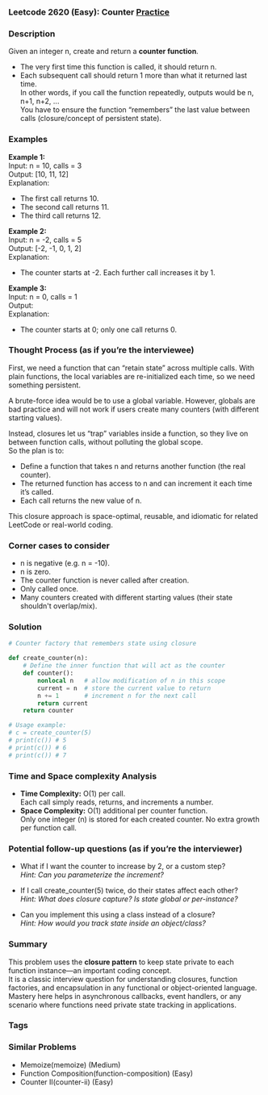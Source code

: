 ### Leetcode 2620 (Easy): Counter [Practice](https://leetcode.com/problems/counter)

### Description  
Given an integer n, create and return a **counter function**.  
- The very first time this function is called, it should return n.
- Each subsequent call should return 1 more than what it returned last time.  
In other words, if you call the function repeatedly, outputs would be n, n+1, n+2, ...  
You have to ensure the function “remembers” the last value between calls (closure/concept of persistent state).

### Examples  

**Example 1:**  
Input: n = 10, calls = 3  
Output: [10, 11, 12]  
Explanation:  
- The first call returns 10.  
- The second call returns 11.  
- The third call returns 12.

**Example 2:**  
Input: n = -2, calls = 5  
Output: [-2, -1, 0, 1, 2]  
Explanation:  
- The counter starts at -2. Each further call increases it by 1.

**Example 3:**  
Input: n = 0, calls = 1  
Output:   
Explanation:  
- The counter starts at 0; only one call returns 0.

### Thought Process (as if you’re the interviewee)  
First, we need a function that can “retain state” across multiple calls. With plain functions, the local variables are re-initialized each time, so we need something persistent.

A brute-force idea would be to use a global variable. However, globals are bad practice and will not work if users create many counters (with different starting values).

Instead, closures let us “trap” variables inside a function, so they live on between function calls, without polluting the global scope.  
So the plan is to:
- Define a function that takes n and returns another function (the real counter).
- The returned function has access to n and can increment it each time it’s called.
- Each call returns the new value of n.

This closure approach is space-optimal, reusable, and idiomatic for related LeetCode or real-world coding.

### Corner cases to consider  
- n is negative (e.g. n = -10).  
- n is zero.  
- The counter function is never called after creation.
- Only called once.
- Many counters created with different starting values (their state shouldn't overlap/mix).

### Solution

```python
# Counter factory that remembers state using closure

def create_counter(n):
    # Define the inner function that will act as the counter
    def counter():
        nonlocal n   # allow modification of n in this scope
        current = n  # store the current value to return
        n += 1       # increment n for the next call
        return current
    return counter

# Usage example:
# c = create_counter(5)
# print(c()) # 5
# print(c()) # 6
# print(c()) # 7
```

### Time and Space complexity Analysis  

- **Time Complexity:** O(1) per call.  
  Each call simply reads, returns, and increments a number.
- **Space Complexity:** O(1) additional per counter function.  
  Only one integer (n) is stored for each created counter. No extra growth per function call.

### Potential follow-up questions (as if you’re the interviewer)  

- What if I want the counter to increase by 2, or a custom step?  
  *Hint: Can you parameterize the increment?*

- If I call create_counter(5) twice, do their states affect each other?  
  *Hint: What does closure capture? Is state global or per-instance?*

- Can you implement this using a class instead of a closure?  
  *Hint: How would you track state inside an object/class?*

### Summary
This problem uses the **closure pattern** to keep state private to each function instance—an important coding concept.  
It is a classic interview question for understanding closures, function factories, and encapsulation in any functional or object-oriented language.  
Mastery here helps in asynchronous callbacks, event handlers, or any scenario where functions need private state tracking in applications.

### Tags

### Similar Problems
- Memoize(memoize) (Medium)
- Function Composition(function-composition) (Easy)
- Counter II(counter-ii) (Easy)